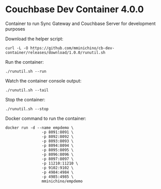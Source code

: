 # Couchbase Dev Container 4.0.0

Container to run Sync Gateway and Couchbase Server for development purposes

Download the helper script:

````
curl -L -O https://github.com/mminichino/cb-dev-container/releases/download/1.0.0/runutil.sh
````

Run the container:

````
./runutil.sh --run
````

Watch the container console output:

````
./runutil.sh --tail
````

Stop the container:
````
./runutil.sh --stop
````

Docker command to run the container:
````
docker run -d --name empdemo \
                -p 8091:8091 \
                -p 8092:8092 \
                -p 8093:8093 \
                -p 8094:8094 \
                -p 8095:8095 \
                -p 8096:8096 \
                -p 8097:8097 \
                -p 11210:11210 \
                -p 9102:9102 \
                -p 4984:4984 \
                -p 4985:4985 \
                mminichino/empdemo
````
